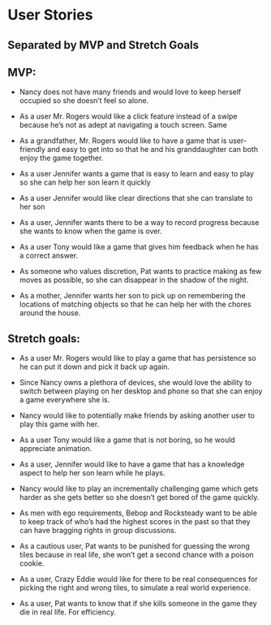 # User Stories
## Separated by MVP and Stretch Goals

## MVP:

* Nancy does not have many friends and would love to keep herself occupied so she doesn’t feel so alone.

* As a user Mr. Rogers would like a click feature instead of a swipe because he’s not as adept at navigating a touch screen.
Same

* As a grandfather, Mr. Rogers would like to have a game that is user-friendly and easy to get into so that he and his granddaughter can both enjoy the game together.

* As a user Jennifer wants a game that is easy to learn and easy to play so she can help her son learn it quickly

* As a user Jennifer would like clear directions that she can translate to her son

* As a user, Jennifer wants there to be a way to record progress because she wants to know when the game is over.

* As a user Tony would like a game that gives him feedback when he has a correct answer.

* As someone who values discretion, Pat wants to practice making as few moves as possible, so she can disappear in the shadow of the night.

* As a mother, Jennifer wants her son to pick up on remembering the locations of matching objects so that he can help her with the chores around the house.

## Stretch goals:

* As a user Mr. Rogers would like to play a game that has persistence so he can put it down and pick it back up again.

* Since Nancy owns a plethora of devices, she would love the ability to switch between playing on her desktop and phone so that she can enjoy a game everywhere she is.

* Nancy would like to potentially make friends by asking another user to play this game with her.

* As a user Tony would like a game that is not boring, so he would appreciate animation.

* As a user, Jennifer would like to have a game that has a knowledge aspect to help her son learn while he plays.

* Nancy would like to play an incrementally challenging game which gets harder as she gets better so she doesn’t get bored of the game quickly.

* As men with ego requirements, Bebop and Rocksteady want to be able to keep track of who’s had the highest scores in the past so that they can have bragging rights in group discussions.

* As a cautious user, Pat wants to be punished for guessing the wrong tiles because in real life, she won’t get a second chance with a poison cookie.

* As a user, Crazy Eddie would like for there to be real consequences for picking the right and wrong tiles, to simulate a real world experience.

* As a user, Pat wants to know that if she kills someone in the game they die in real life.  For efficiency.
